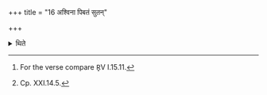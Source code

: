 +++
title = "16 अश्विना पिबतं सुतन्"

+++

<details><summary>थिते</summary>

16. (The verse[^1] is as follows:) aśvinā pibatam... (and the Praiṣa is as follows:) r̥tunā somaṁ pibatam.... This happens when the Dvādaśāña is of avyūḍha-type (i.e. the one in which metres are not displaced).[^2]  

[^1]: For the verse compare R̥V I.15.11.  

[^2]: Cp. XXI.14.5. 
</details>

